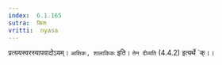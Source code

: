 ```yaml
---
index:  6.1.165
sutra:  कितः
vritti:  nyasa
---
```


प्रत्ययस्वरस्यापवादोऽयम्। `आक्षिकः, शालाकिकः` इति। `तेन दीव्यति` (4.4.2) इत्यर्थे `क्।।

